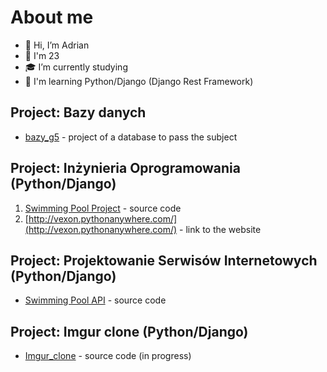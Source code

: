 # About me
- 👋 Hi, I’m Adrian
- 🎂 I'm 23
- 🎓 I’m currently studying
- 🐍 I'm learning Python/Django (Django Rest Framework)

## Project: Bazy danych
- [bazy_g5](https://github.com/LTS-Bugs/bazy_g5) - project of a database to pass the subject

## Project: Inżynieria Oprogramowania (Python/Django)
1. [Swimming Pool Project](https://github.com/Vex0on/ICC_15_00) - source code
2. [http://vexon.pythonanywhere.com/](http://vexon.pythonanywhere.com/) - link to the website

## Project: Projektowanie Serwisów Internetowych (Python/Django)
- [Swimming Pool API](https://github.com/SzWielgosz/PSI) - source code

## Project: Imgur clone (Python/Django)
- [Imgur_clone](https://github.com/Vex0on/ICC_Imgur_clone) - source code (in progress)
